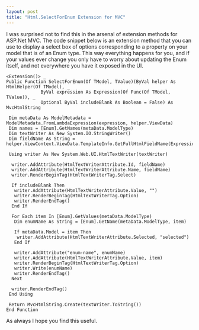 ```yaml
---
layout: post
title: "Html.SelectForEnum Extension for MVC"
---
```


I was surprised not to find this in the arsenal of extension methods for ASP.Net MVC. The code snippet below is an extension method that you can use to display a select box of options corresponding to a property on your model that is of an Enum type. This way everything happens for you, and if your values ever change you only have to worry about updating the Enum itself, and not everywhere you have it exposed in the UI.

``` vbnet
<Extension()> _
Public Function SelectForEnum(Of TModel, TValue)(ByVal helper As HtmlHelper(Of TModel), _
             ByVal expression As Expression(Of Func(Of TModel, TValue)), _
             Optional ByVal includeBlank As Boolean = False) As MvcHtmlString
 
 Dim metaData As ModelMetadata = ModelMetadata.FromLambdaExpression(expression, helper.ViewData)
 Dim names = [Enum].GetNames(metaData.ModelType)
 Dim textWriter As New System.IO.StringWriter()
 Dim fieldName As String = helper.ViewContext.ViewData.TemplateInfo.GetFullHtmlFieldName(ExpressionHelper.GetExpressionText(expression))
 
 Using writer As New System.Web.UI.HtmlTextWriter(textWriter)
 
  writer.AddAttribute(HtmlTextWriterAttribute.Id, fieldName)
  writer.AddAttribute(HtmlTextWriterAttribute.Name, fieldName)
  writer.RenderBeginTag(HtmlTextWriterTag.Select)
 
  If includeBlank Then
   writer.AddAttribute(HtmlTextWriterAttribute.Value, "")
   writer.RenderBeginTag(HtmlTextWriterTag.Option)
   writer.RenderEndTag()
  End If
 
  For Each item In [Enum].GetValues(metaData.ModelType)
   Dim enumName As String = [Enum].GetName(metaData.ModelType, item)
 
   If metaData.Model = item Then
    writer.AddAttribute(HtmlTextWriterAttribute.Selected, "selected")
   End If
 
   writer.AddAttribute("enum-name", enumName)
   writer.AddAttribute(HtmlTextWriterAttribute.Value, item)
   writer.RenderBeginTag(HtmlTextWriterTag.Option)
   writer.Write(enumName)
   writer.RenderEndTag()
  Next
 
  writer.RenderEndTag()
 End Using
 
 Return MvcHtmlString.Create(textWriter.ToString())
End Function
```

As always I hope you find this useful.